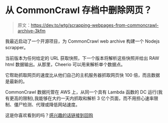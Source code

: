 # 从 CommonCrawl 存档中删除网页？

> 原文：<https://dev.to/wtg/scrapping-webpages-from-commoncrawl-archive-3kfm>

我最近启动了一个开源项目，为 CommonCrawl web archive 构建一个 Nodejs scrapper。

当前版本为任何给定的 URL 获取快照，下一个版本将解析这些快照并给出 RAW html 数据输出。从那里，Cheerio 可以用来解析单个数据点。

它帮助抓取网页的速度比从他们自己的主机服务器抓取网页快 100 倍，而且数据是最新的。

CommonCrawl 数据托管在 AWS 上，从同一个具有 Lambda 函数的 DC 运行(我有更高的限制),我能够在大约一天内抓取和解析 3 亿个页面，而不用担心速率限制、僵尸检测、代理或降低网站速度。

这是你喜欢看到的吗？[感兴趣的话链接到回购](https://github.com/subhashchy/commoncrawl)
